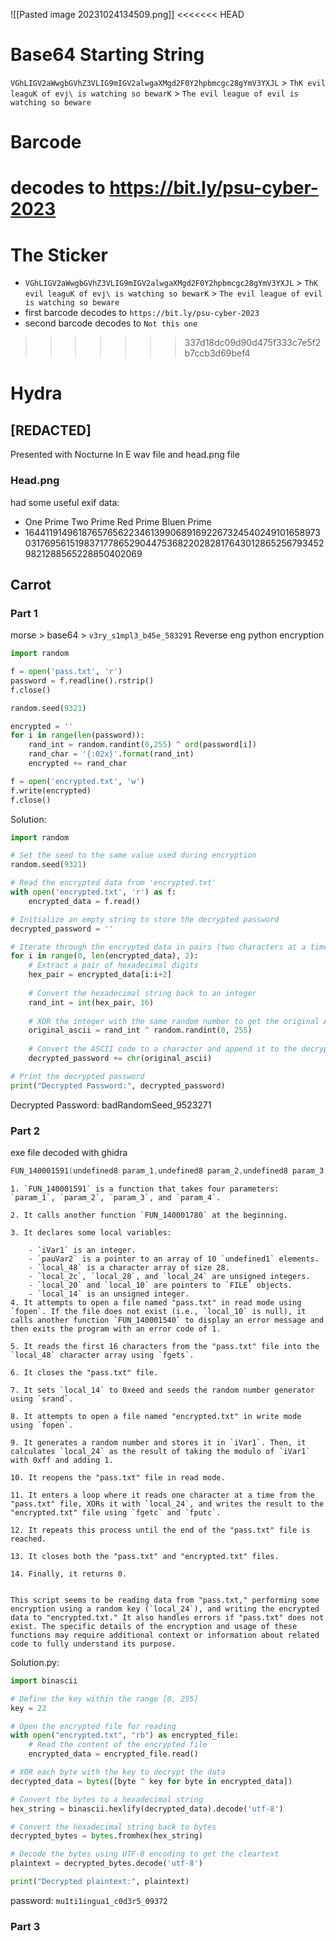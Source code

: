 ![[Pasted image 20231024134509.png]]
<<<<<<< HEAD
# Base64 Starting String
`VGhLIGV2aWwgbGVhZ3VLIG9mIGV2alwgaXMgd2F0Y2hpbmcgc28gYmV3YXJL` > `ThK evil leaguK of evj\ is watching so bewarK` > `The evil league of evil is watching so beware`

# Barcode

decodes to https://bit.ly/psu-cyber-2023
=======
# The Sticker
* `VGhLIGV2aWwgbGVhZ3VLIG9mIGV2alwgaXMgd2F0Y2hpbmcgc28gYmV3YXJL` > `ThK evil leaguK of evj\ is watching so bewarK` > `The evil league of evil is watching so beware`
* first barcode decodes to `https://bit.ly/psu-cyber-2023`
* second barcode decodes to `Not this one`

>>>>>>> 337d18dc09d90d475f333c7e5f2b7ccb3d69bef4
# Hydra
## \[REDACTED\]

Presented with Nocturne In E wav file and head.png file

### Head.png
had some useful exif data:
* One Prime Two Prime Red Prime Bluen Prime
* 164411914961876576562234613990689169226732454024910165897303176956151983717786529044753682202828176430128652567934529821288565228850402069

## Carrot

### Part 1
morse > base64 > `v3ry_s1mpl3_b45e_583291`
Reverse eng python encryption
```python
import random

f = open('pass.txt', 'r')
password = f.readline().rstrip()
f.close()

random.seed(9321)

encrypted = ''
for i in range(len(password)):
    rand_int = random.randint(0,255) ^ ord(password[i])
    rand_char = '{:02x}'.format(rand_int)
    encrypted += rand_char

f = open('encrypted.txt', 'w')
f.write(encrypted)
f.close()
```
Solution:
```python
import random

# Set the seed to the same value used during encryption
random.seed(9321)

# Read the encrypted data from 'encrypted.txt'
with open('encrypted.txt', 'r') as f:
    encrypted_data = f.read()

# Initialize an empty string to store the decrypted password
decrypted_password = ''

# Iterate through the encrypted data in pairs (two characters at a time)
for i in range(0, len(encrypted_data), 2):
    # Extract a pair of hexadecimal digits
    hex_pair = encrypted_data[i:i+2]
    
    # Convert the hexadecimal string back to an integer
    rand_int = int(hex_pair, 16)
    
    # XOR the integer with the same random number to get the original ASCII code
    original_ascii = rand_int ^ random.randint(0, 255)
    
    # Convert the ASCII code to a character and append it to the decrypted password
    decrypted_password += chr(original_ascii)

# Print the decrypted password
print("Decrypted Password:", decrypted_password)
```
Decrypted Password: badRandomSeed_9523271
### Part 2
exe file decoded with ghidra
```C
FUN_140001591(undefined8 param_1,undefined8 param_2,undefined8 param_3,undefined8 param_4) { int iVar1; undefined1 (*pauVar2) [10]; char local_48 [28]; uint local_2c; uint local_28; uint local_24; FILE *local_20; undefined4 local_14; FILE *local_10; FUN_140001780(); pauVar2 = (undefined1 (*) [10])&DAT_140009000; local_10 = fopen("pass.txt","r"); if (local_10 == (FILE *)0x0) { FUN_140001540((byte *)"Error: File does not exist.",pauVar2,param_3,param_4); /* WARNING: Subroutine does not return */ exit(1); } fgets(local_48,0x10,local_10); fclose(local_10); local_14 = 0xeed; srand(0xeed); local_20 = fopen("encrypted.txt","w"); iVar1 = rand(); local_24 = iVar1 % 0xff + 1; local_10 = fopen("pass.txt","r"); while( true ) { local_28 = fgetc(local_10); if (local_28 == 0xffffffff) break; local_2c = local_28 ^ local_24; fputc(local_2c,local_20); } fclose(local_10); fclose(local_20); return 0; }
```

```
1. `FUN_140001591` is a function that takes four parameters: `param_1`, `param_2`, `param_3`, and `param_4`.
    
2. It calls another function `FUN_140001780` at the beginning.
    
3. It declares some local variables:
    
    - `iVar1` is an integer.
    - `pauVar2` is a pointer to an array of 10 `undefined1` elements.
    - `local_48` is a character array of size 28.
    - `local_2c`, `local_28`, and `local_24` are unsigned integers.
    - `local_20` and `local_10` are pointers to `FILE` objects.
    - `local_14` is an unsigned integer.
4. It attempts to open a file named "pass.txt" in read mode using `fopen`. If the file does not exist (i.e., `local_10` is null), it calls another function `FUN_140001540` to display an error message and then exits the program with an error code of 1.
    
5. It reads the first 16 characters from the "pass.txt" file into the `local_48` character array using `fgets`.
    
6. It closes the "pass.txt" file.
    
7. It sets `local_14` to 0xeed and seeds the random number generator using `srand`.
    
8. It attempts to open a file named "encrypted.txt" in write mode using `fopen`.
    
9. It generates a random number and stores it in `iVar1`. Then, it calculates `local_24` as the result of taking the modulo of `iVar1` with 0xff and adding 1.
    
10. It reopens the "pass.txt" file in read mode.
    
11. It enters a loop where it reads one character at a time from the "pass.txt" file, XORs it with `local_24`, and writes the result to the "encrypted.txt" file using `fgetc` and `fputc`.
    
12. It repeats this process until the end of the "pass.txt" file is reached.
    
13. It closes both the "pass.txt" and "encrypted.txt" files.
    
14. Finally, it returns 0.
    

This script seems to be reading data from "pass.txt," performing some encryption using a random key (`local_24`), and writing the encrypted data to "encrypted.txt." It also handles errors if "pass.txt" does not exist. The specific details of the encryption and usage of these functions may require additional context or information about related code to fully understand its purpose.
```
Solution.py:
```python
import binascii

# Define the key within the range [0, 255]
key = 22

# Open the encrypted file for reading
with open("encrypted.txt", "rb") as encrypted_file:
    # Read the content of the encrypted file
    encrypted_data = encrypted_file.read()

# XOR each byte with the key to decrypt the data
decrypted_data = bytes([byte ^ key for byte in encrypted_data])

# Convert the bytes to a hexadecimal string
hex_string = binascii.hexlify(decrypted_data).decode('utf-8')

# Convert the hexadecimal string back to bytes
decrypted_bytes = bytes.fromhex(hex_string)

# Decode the bytes using UTF-8 encoding to get the cleartext
plaintext = decrypted_bytes.decode('utf-8')

print("Decrypted plaintext:", plaintext)

```
password: `mu1ti1ingua1_c0d3r5_09372`

### Part 3



